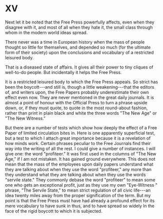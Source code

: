 # XV

Next let it be noted that the Free Press powerfully affects, even when they disagree with it, and most of all when they hate it, the small class through whom in the modern world ideas spread.

There never was a time in European history when the mass of people thought so little for themselves, and depended so much (for the ultimate form of their society) upon the conclusions and vocabulary of a restricted leisured body.

That is a diseased state of affairs. It gives all their power to tiny cliques of well-to-do people. But incidentally it helps the Free Press.

It is a restricted leisured body to which the Free Press appeals. So strict has been the boycott---and still is, though a little weakening---that the editors of, and writers upon, the Free Papers probably underestimate their own effect even now. They are never mentioned in the great daily journals. It is almost a point of honour with the Official Press to turn a phrase upside down, or, if they must quote, to quote in the most round-about fashion, rather than print in plain black and white the three words "The New Age" or "The New Witness."

But there are a number of tests which show how deeply the effect of a Free Paper of limited circulation bites in. Here is one apparently superficial test, but a test to which I attach great importance because it is a revelation of how minds work. Certain phrases peculiar to the Free Journals find their way into the writing of all the rest. I could give a number of instances. I will give one: the word "profiteer." It was first used in the columns of "The New Age," if I am not mistaken. It has gained ground everywhere. This does not mean that the mass of the employees upon daily papers understand what they are talking about when they use the word "profiteer," any more than they understand what they are talking about when they use the words "servile state." They commonly debase the word "profiteer" to mean some one who gets an exceptional profit, just as they use my own "Eye-Witness " phrase, "The Servile State," to mean strict regulation of all civic life---an idea twenty miles away from the proper signification of the term. But my point is that the Free Press must have had already a profound effect for its mere vocabulary to have sunk in thus, and to have spread so widely In the face of the rigid boycott to which it is subjected.

